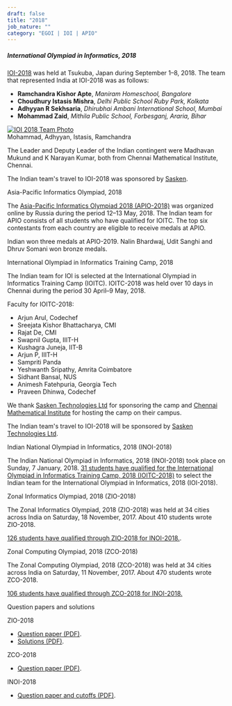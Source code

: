 ```yaml
---
draft: false
title: "2018"
job_nature: ""
category: "EGOI | IOI | APIO"
---
```




##### International Olympiad in Informatics, 2018

[IOI-2018](https://ioi2018.jp/) was held at Tsukuba, Japan during September 1–8, 2018. The team that represented India at IOI-2018 was as follows:

*   **Ramchandra Kishor Apte**, _Maniram Homeschool, Bangalore_
*   **Choudhury Istasis Mishra**, _Delhi Public School Ruby Park, Kolkata_
*   **Adhyyan R Sekhsaria**, _Dhirubhai Ambani International School, Mumbai_
*   **Mohammad Zaid**, _Mithila Public School, Forbesganj, Araria, Bihar_

[![IOI 2018 Team Photo](https://www.iarcs.org.in//inoi/2018/ioi2018/ioi2018_team_ioitc_small.jpg)](https://www.iarcs.org.in//inoi/2018/ioi2018/ioi2018_team_ioitc.jpg)  
Mohammad, Adhyyan, Istasis, Ramchandra

The Leader and Deputy Leader of the Indian contingent were Madhavan Mukund and K Narayan Kumar, both from Chennai Mathematical Institute, Chennai.

The Indian team's travel to IOI-2018 was sponsored by [Sasken](http://www.sasken.com).

Asia-Pacific Informatics Olympiad, 2018

The [Asia-Pacific Informatics Olympiad 2018 (APIO-2018)](http://apio-olympiad.org/2018/) was organized online by Russia during the period 12–13 May, 2018. The Indian team for APIO consists of all students who have qualified for IOITC. The top six contestants from each country are eligible to receive medals at APIO.

Indian won three medals at APIO-2019. Nalin Bhardwaj, Udit Sanghi and Dhruv Somani won bronze medals.

International Olympiad in Informatics Training Camp, 2018

The Indian team for IOI is selected at the International Olympiad in Informatics Training Camp (IOITC). IOITC-2018 was held over 10 days in Chennai during the period 30 April–9 May, 2018.

Faculty for IOITC-2018:

*   Arjun Arul, Codechef
*   Sreejata Kishor Bhattacharya, CMI
*   Rajat De, CMI
*   Swapnil Gupta, IIIT-H
*   Kushagra Juneja, IIT-B
*   Arjun P, IIIT-H
*   Sampriti Panda
*   Yeshwanth Sripathy, Amrita Coimbatore
*   Sidhant Bansal, NUS
*   Animesh Fatehpuria, Georgia Tech
*   Praveen Dhinwa, Codechef

We thank [Sasken Technologies Ltd](http://www.sasken.com) for sponsoring the camp and [Chennai Mathematical Institute](http://www.cmi.ac.in) for hosting the camp on their campus.

The Indian team's travel to IOI-2018 will be sponsored by [Sasken Technologies Ltd](http://www.sasken.com).

Indian National Olympiad in Informatics, 2018 (INOI-2018)

The Indian National Olympiad in Informatics, 2018 (INOI-2018) took place on Sunday, 7 January, 2018. [31 students have qualified for the International Olympiad in Informatics Training Camp, 2018 (IOITC-2018)](https://www.iarcs.org.in/inoi/2018/inoi2018/results_inoi2018.php) to select the Indian team for the International Olympiad in Informatics, 2018 (IOI-2018).

Zonal Informatics Olympiad, 2018 (ZIO-2018)

The Zonal Informatics Olympiad, 2018 (ZIO-2018) was held at 34 cities across India on Saturday, 18 November, 2017. About 410 students wrote ZIO-2018.

[126 students have qualified through ZIO-2018 for INOI-2018.](https://www.iarcs.org.in/inoi/2018/zio2018/results_zio2018.php).

Zonal Computing Olympiad, 2018 (ZCO-2018)

The Zonal Computing Olympiad, 2018 (ZCO-2018) was held at 34 cities across India on Saturday, 11 November, 2017. About 470 students wrote ZCO-2018.

[106 students have qualified through ZCO-2018 for INOI-2018.](https://www.iarcs.org.in/inoi/2018/zco2018/results_zco2018.php)

Question papers and solutions

ZIO-2018

*   [Question paper (PDF)](../zio2018/zio2018-question-paper.pdf).
*   [Solutions (PDF)](../zio2018/zio2018-solutions.pdf).

ZCO-2018

*   [Question paper (PDF)](../zco2018/zco2018-question-paper.pdf).

INOI-2018

*   [Question paper and cutoffs (PDF)](../inoi2018/inoi2018-qpaper-and-cutoffs.pdf).